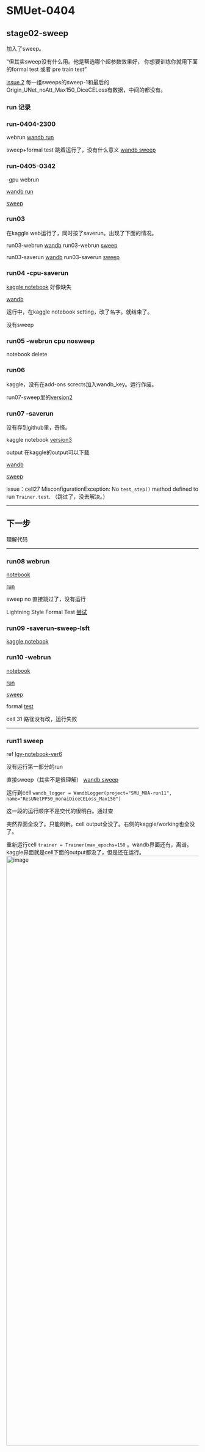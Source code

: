 # SMUet-0404

## stage02-sweep

加入了sweep。

“但其实sweep没有什么用。他是帮选哪个超参数效果好，
你想要训练你就用下面的formal test 或者 pre train test”

[issue 2](https://github.com/mykcs/SMUet-0404/issues/2)
每一组sweeps的sweep-1和最后的Origin_UNet_noAtt_Max150_DiceCELoss有数据，中间的都没有。

### run 记录

### run-0404-2300 
webrun [wandb run](https://wandb.ai/team-mykcs/lightning_logs/runs/c5e1wmlb?nw=nwuserkagura0108)

sweep+formal test 跳着运行了，没有什么意义 [wandb sweep](https://wandb.ai/team-mykcs/test-sweeps01?nw=nwusermykcs)

### run-0405-0342
-gpu webrun

[wandb run](https://wandb.ai/team-mykcs/lightning_logs/runs/vl8chrw1) 

[sweep](https://wandb.ai/team-mykcs/test-sweeps02/) 

### run03

在kaggle web运行了，同时按了saverun。出现了下面的情况。

run03-webrun [wandb](https://wandb.ai/team-mykcs/lightning_logs/runs/8hny8gx9)
run03-webrun [sweep](https://wandb.ai/team-mykcs/test-sweeps03/sweeps/8gaeiub3) 

run03-saverun [wandb](https://wandb.ai/team-mykcs/lightning_logs/runs/pytbhywb)
run03-saverun [sweep](https://wandb.ai/team-mykcs/test-sweeps03/sweeps/ami2it79) 

### run04 -cpu-saverun
[kaggle notebook]( https://www.kaggle.com/code/yufang18/run04-cpu-saverun/output?scriptVersionId=170453763)
好像缺失

[wandb](https://wandb.ai/team-mykcs/lightning_logs/runs/98b6flex)

运行中，在kaggle notebook setting，改了名字。就结束了。

没有sweep

### run05 -webrun cpu nosweep

notebook delete

### run06
kaggle，没有在add-ons scrects加入wandb_key。运行作废。

run07-sweep里的[version2](https://www.kaggle.com/code/mykcs01/run07-sweep?scriptVersionId=170456679)

### run07 -saverun
没有存到github里，奇怪。

kaggle notebook [version3](https://www.kaggle.com/code/mykcs01/run07-sweep/notebook
)

output 在kaggle的output可以下载

[wandb](https://wandb.ai/team-mykcs/lightning_logs/runs/vxfxwipt) 

[sweep](https://wandb.ai/team-mykcs/test-sweeps07) 

issue：cell27 MisconfigurationException: No `test_step()` method defined to run `Trainer.test`.
（跳过了，没去解决。）

---

## 下一步

理解代码

---

### run08 webrun

[notebook](https://www.kaggle.com/code/mykcs01/run08-nosweep-lsft/notebook) 

[run](https://wandb.ai/team-mykcs/lightning_logs/runs/05wdum4l?nw=nwusermykcs)

sweep no 直接跳过了，没有运行

Lightning Style Formal Test [尝试](https://wandb.ai/team-mykcs/UNet_Baseline-08/runs/o359bita)

### run09 -saverun-sweep-lsft

[kaggle notebook](https://www.kaggle.com/code/yufang18/run09-saverun-sweep-lsft/notebook)

### run10 -webrun

[notebook](https://www.kaggle.com/code/mykcs01/run10-test-step-sweep-lsft/notebook?scriptVersionId=170546708) 

[run](https://wandb.ai/team-mykcs/lightning_logs/runs/1mql96qg) 

[sweep](https://wandb.ai/team-mykcs/test-sweeps10) 

formal [test](https://wandb.ai/team-mykcs/test-sweeps10/runs/ah96kd98/overview?nw=nwusermykcs
)

cell 31 路径没有改，运行失败

---

### run11 sweep

ref [lgy-notebook-ver6](https://www.kaggle.com/code/liaoguoying/smu-dataset?scriptVersionId=169703867)

没有运行第一部分的run

直接sweep（其实不是很理解）  [wandb sweep](https://wandb.ai/team-mykcs/test-sweeps11)

运行到cell `wandb_logger = WandbLogger(project="SMU_MOA-run11", name="ResUNetPP50_monaiDiceCELoss_Max150")`

这一段的运行顺序不是交代的很明白。通过查

突然界面全没了。只能刷新。cell output全没了。右侧的kaggle/working也全没了。

重新运行cell `trainer = Trainer(max_epochs=150` 。wandb界面还有，离谱。kaggle界面就是cell下面的output都没了，但是还在运行。
<img width="1544" alt="image" src="https://github.com/mykcs/SMUet-0404/assets/165669834/cc9d0ccc-cbe7-4eae-8bdc-264abd3be6ee">


